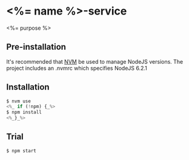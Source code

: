 # <%= name %>-service

<%= purpose %>

## Pre-installation

It's recommended that [NVM](https://github.com/creationix/nvm) be used to manage NodeJS versions.
The project includes an .nvmrc which specifies NodeJS 6.2.1

## Installation

```javascript
$ nvm use
<%_ if (!npm) {_%>
$ npm install
<%_}_%>
```

## Trial

```shell
$ npm start
```
